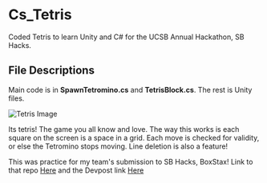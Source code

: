 # Cs_Tetris
Coded Tetris to learn Unity and C# for the UCSB Annual Hackathon, SB Hacks.

## File Descriptions

Main code is in **SpawnTetromino.cs** and **TetrisBlock.cs**. The rest is Unity files.

![Tetris Image](https://imgur.com/a/kRXpR0L)

Its tetris! The game you all know and love. The way this works is each square on the screen is a space in a grid. Each move is checked for validity, or else the Tetromino stops moving. Line deletion is also a feature!

This was practice for my team's submission to SB Hacks, BoxStax! Link to that repo [Here](https://github.com/juniortaeza/TheBoxStaxGame) and the Devpost link [Here](https://devpost.com/software/box-stacker)
